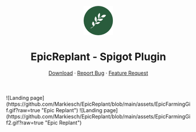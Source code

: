 <div align="center">
    <a>
        <img src="assets/logo.png" alt="Logo" width="80" height="80" />
    </a>
    <h1>EpicReplant - Spigot Plugin</h1>
    <p></p>
    <a href="">Download</a>
    ·
    <a href="https://github.com/Markiesch/EpicReplant/issues">Report Bug</a>
    ·
    <a href="https://github.com/Markiesch/EpicReplant/issues">Feature Request</a>
</div>
<br />
<br />
<br />
![Landing page](https://github.com/Markiesch/EpicReplant/blob/main/assets/EpicFarmingGif.gif?raw=true "Epic Replant")
![Landing page](https://github.com/Markiesch/EpicReplant/blob/main/assets/EpicFarmingGif2.gif?raw=true "Epic Replant")
